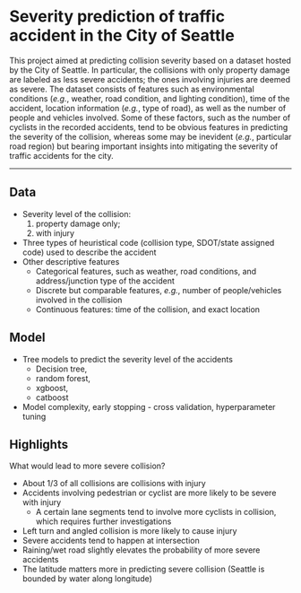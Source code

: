 # Severity prediction of traffic accident in the City of Seattle 

This project aimed at predicting collision severity based on a dataset hosted by the City of Seattle. In particular, the collisions with only property damage are labeled as less severe accidents; the ones involving injuries are deemed as severe. The dataset consists of features such as environmental conditions (<em>e.g.</em>, weather, road condition, and lighting condition), time of the accident, location information (<em>e.g.</em>, type of road), as well as the number of people and vehicles involved. Some of these factors, such as the number of cyclists in the recorded accidents, tend to be obvious features in predicting the severity of the collision, whereas some may be inevident (<em>e.g.</em>, particular road region) but bearing important insights into mitigating the severity of traffic accidents for the city.  

---
## Data
* Severity level of the collision: 
    1. property damage only; 
    2. with injury
* Three types of heuristical code (collision type, SDOT/state assigned code) used to describe the accident
* Other descriptive features
    * Categorical features, such as weather, road conditions, and address/junction type of the accident
    * Discrete but comparable features, <em>e.g.</em>, number of people/vehicles involved in the collision
    * Continuous features: time of the collision, and exact location 

## Model
* Tree models to predict the severity level of the accidents
    * Decision tree, 
    * random forest, 
    * xgboost, 
    * catboost
* Model complexity, early stopping - cross validation, hyperparameter tuning

## Highlights
What would lead to more severe collision?
* About 1/3 of all collisions are collisions with injury
* Accidents involving pedestrian or cyclist are more likely to be severe with injury
    * A certain lane segments tend to involve more cyclists in collision, which requires further investigations
* Left turn and angled collision is more likely to cause injury
* Severe accidents tend to happen at intersection
* Raining/wet road slightly elevates the probability of more severe accidents
* The latitude matters more in predicting severe collision (Seattle is bounded by water along longitude)
